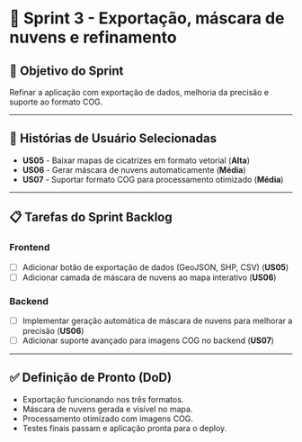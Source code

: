 # 🎯 Sprint 3 - Exportação, máscara de nuvens e refinamento

## 🎯 Objetivo do Sprint  
Refinar a aplicação com exportação de dados, melhoria da precisão e suporte ao formato COG.  

---

## 📌 Histórias de Usuário Selecionadas  

- **US05** - Baixar mapas de cicatrizes em formato vetorial (**Alta**)  
- **US06** - Gerar máscara de nuvens automaticamente (**Média**)  
- **US07** - Suportar formato COG para processamento otimizado (**Média**)  

---

## 📋 Tarefas do Sprint Backlog  

### **Frontend**  
- [ ] Adicionar botão de exportação de dados (GeoJSON, SHP, CSV) (**US05**)  
- [ ] Adicionar camada de máscara de nuvens ao mapa interativo (**US06**)  

### **Backend**  
- [ ] Implementar geração automática de máscara de nuvens para melhorar a precisão (**US06**)  
- [ ] Adicionar suporte avançado para imagens COG no backend (**US07**)  

---

## ✅ Definição de Pronto (DoD)  
- Exportação funcionando nos três formatos.  
- Máscara de nuvens gerada e visível no mapa.  
- Processamento otimizado com imagens COG.  
- Testes finais passam e aplicação pronta para o deploy.
